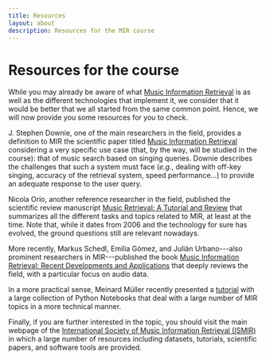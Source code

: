 ```yaml
---
title: Resources
layout: about
description: Resources for the MIR course
---
```


# Resources for the course

While you may already be aware of what [Music Information Retrieval](https://en.wikipedia.org/wiki/Music_information_retrieval) is as well as the different technologies that implement it, we consider that it would be better that we all started from the same common point. Hence, we will now provide you some resources for you to check.

J. Stephen Downie, one of the main researchers in the field, provides a definition to MIR the scientific paper titled [Music Information Retrieval](http://www.music.mcgill.ca/~ich/classes/mumt611_08/downie_mir_arist37.pdf) considering a very specific use case (that, by the way, will be studied in the course): that of music search based on singing queries. Downie describes the challenges that such a system must face (*e.g.*, dealing with off-key singing, accuracy of the retrieval system, speed performance...) to provide an adequate response to the user query.

Nicola Orio, another reference researcher in the field, published the scientific review manuscript [Music Retrieval: A Tutorial and Review](https://www.nowpublishers.com/article/Download/INR-002) that summarizes all the different tasks and topics related to MIR, at least at the time. Note that, while it dates from 2006 and the technology for sure has evolved, the ground questions still are relevant nowadays.

More recently, Markus Schedl, Emilia Gómez, and Julián Urbano---also prominent researchers in MIR---published the book [Music Information Retrieval: Recent Developments and Applications](https://julian-urbano.info/files/publications/059-music-information-retrieval-recent-developments-applications.pdf) that deeply reviews the field, with a particular focus on audio data.

In a more practical sense, Meinard Müller recently presented a [tutorial](https://www.audiolabs-erlangen.de/resources/MIR/FMP/C0/C0.html) with a large collection of Python Notebooks that deal with a large number of MIR topics in a more technical manner.

Finally, if you are further interested in the topic, you should visit the main webpage of the [International Society of Music Information Retrieval (ISMIR)](https://www.ismir.net/) in which a large number of resources including datasets, tutorials, scientific papers, and software tools are provided.